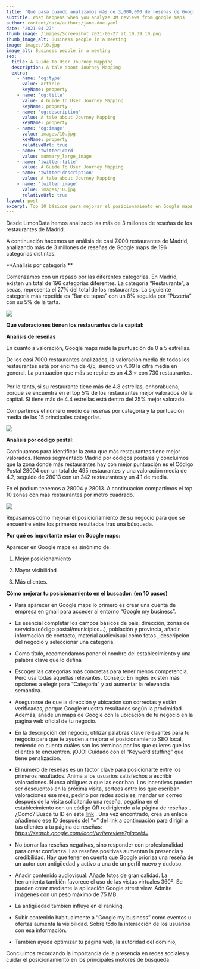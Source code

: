 ```yaml
---
title: 'Qué pasa cuando analizamos más de 3,000,000 de reseñas de Google maps'
subtitle: What happens when you analyze 3M reviews from google maps
author: content/data/authors/jane-doe.yaml
date: '2021-04-27'
thumb_image: /images/Screenshot 2021-06-27 at 10.39.10.png
thumb_image_alt: Business people in a meeting
image: images/10.jpg
image_alt: Business people in a meeting
seo:
  title: A Guide To User Journey Mapping
  description: A tale about Journey Mapping
  extra:
    - name: 'og:type'
      value: article
      keyName: property
    - name: 'og:title'
      value: A Guide To User Journey Mapping
      keyName: property
    - name: 'og:description'
      value: A tale about Journey Mapping
      keyName: property
    - name: 'og:image'
      value: images/10.jpg
      keyName: property
      relativeUrl: true
    - name: 'twitter:card'
      value: summary_large_image
    - name: 'twitter:title'
      value: A Guide To User Journey Mapping
    - name: 'twitter:description'
      value: A tale about Journey Mapping
    - name: 'twitter:image'
      value: images/10.jpg
      relativeUrl: true
layout: post
excerpt: Top 10 básicos para mejorar el posicionamiento en Google maps
---
```

Desde LimonData hemos analizado las más de 3 millones de reseñas de los restaurantes de Madrid.

A continuación hacemos un análisis de casi 7.000 restaurantes de Madrid, analizando más de 3 millones de reseñas de Google maps de 196 categorías distintas.

\*\*Análisis por categoría \*\*

Comenzamos con un repaso por las diferentes categorías. En Madrid, existen un total de 196 categorías diferentes. La categoría “Restaurante”, a secas, representa el 27% del total de los restaurantes. La siguiente categoría más repetida es “Bar de tapas” con un 8% seguida por “Pizzería” con su 5% de la tarta.

![](https://lh4.googleusercontent.com/4hLPgu287DGpRW-F49AeKaK-PqF-gY\_9UPT092phYqOOOXJ46lqcm9ncghxUdU3QWC2JFo10DC2L0EmLgj9FFzyoHe9aZpL7OttciglE5wiyjsn0ZZj9d0Y5fAaFZK3nbS\_4MBG0)

**Qué valoraciones tienen los restaurantes de la capital:**

**Análisis de reseñas**

En cuanto a valoración, Google maps mide la puntuación de 0 a 5 estrellas.

De los casi 7000 restaurantes analizados, la valoración media de todos los restaurantes está por encima de 4/5, siendo un 4.09 la cifra media en general. La puntuación que más se repite es un 4.3 ⭐ con 730 restaurantes.

Por lo tanto, si su restaurante tiene más de 4.8 estrellas, enhorabuena, porque se encuentra en el top 5% de los restaurantes mejor valorados de la capital. Si tiene más de 4.4 estrellas está dentro del 25% mejor valorado.

Compartimos el número medio de reseñas por categoría y la puntuación media de las 15 principales categorías.

![](https://lh5.googleusercontent.com/Vj4KNbrMF9Sft91JWQvhfYMR8e6Azv\_1WUFaFfg7qVVV1Ps6F9j_ld5qjeSgbC7iDmjACHuN7hAbDrsvarrR0aA7xoo4Zr1L5hR0t8HZM4q70CUx8eu91ZDYPesKTuTK6DXpATye)

**Análisis por código postal**: 

Continuamos para identificar la zona que más restaurantes tiene mejor valorados. Hemos segmentado Madrid por códigos postales y concluimos que la zona donde más restaurantes hay con mejor puntuación es el Código Postal 28004 con un total de 495 restaurantes y una valoración media de 4.2, seguido de 28013 con un 342 restaurantes y un 4.1 de media.

En el podium tenemos a 28004 y 28013. A continuación compartimos el top 10 zonas con más restaurantes por metro cuadrado.

![](https://lh5.googleusercontent.com/q5lEToUW7vdijjxh-oR2x-Cy7MrbSOOlLi1jghY-KUSOGiAKcJ7ZUmBTIj1Q16Xzcx52x1bYtYU6bMEleJIrmPXFbRtWoG2mSunO8IzwReIKepORMr0GMyczv2MuBq6pZVtlwbzx)

Repasamos cómo mejorar el posicionamiento de su negocio para que se encuentre entre los primeros resultados tras una búsqueda.

**Por qué es importante estar en Google maps:** 

Aparecer en Google maps es sinónimo de:

1.  Mejor posicionamiento

2.  Mayor visibilidad 

3.  Más clientes.

**Cómo mejorar tu posicionamiento en el buscador: (en 10 pasos)**

*   Para aparecer en Google maps lo primero es crear una cuenta de empresa en gmail para acceder al entorno “Google my business”. 

<!---->

*   Es esencial completar los campos básicos de país, dirección, zonas de servicio (código postal/municipios…), población y provincia, añadir información de contacto, material audiovisual como fotos , descripción del negocio y seleccionar una categoría. 

<!---->

*   Como título, recomendamos poner el nombre del establecimiento y una  palabra clave que lo defina

<!---->

*   Escoger las categorías más concretas para tener menos competencia. Pero usa todas aquellas relevantes. Consejo: En inglés existen más opciones a elegir para “Categoría” y así aumentar la relevancia semántica.

<!---->

*   Asegurarse de que la dirección y ubicación son correctas y están verificadas, porque Google muestra resultados según la proximidad. Además, añade un mapa de Google con la ubicación de tu negocio en la página web oficial de tu negocio.

<!---->

*   En la descripción del negocio, utilizar palabras clave relevantes para tu negocio para que te ayuden a mejorar el posicionamiento SEO local, teniendo en cuenta cuáles son los términos por los que quieres que los clientes te encuentren. ¡OJO! Cuidado con el “Keyword stuffing” que tiene penalización.

<!---->

*   El número de reseñas es un factor clave para posicionarte entre los primeros resultados. Anima a los usuarios satisfechos a escribir valoraciones. Nunca obligues a que las escriban. Los incentivos pueden ser descuentos en la próxima visita, sorteos entre los que escriban valoraciones ese mes, pedirlo por redes sociales, mandar un correo después de la visita solicitando una reseña, pegatina en el establecimiento con un código QR redirigiendo a la página de reseñas… ¿Como? Busca tu ID en este [link](https://developers.google.com/places/web-service/place-id) . Una vez encontrado, crea un enlace añadiendo ese ID después del “=” del link a continuación para dirigir a tus clientes a tu página de reseñas: *https://search.google.com/local/writereview?placeid=*

<!---->

*   No borrar las reseñas negativas, sino responder con profesionalidad para crear confianza. Las reseñas positivas aumentan la presencia y credibilidad. Hay que tener en cuenta que Google prioriza una reseña de un autor con antigüedad y activo a una de un perfil nuevo y dudoso.

<!---->

*   Añadir contenido audiovisual: Añade fotos de gran calidad. La herramienta también favorece el uso de las vistas virtuales 360º. Se pueden crear mediante la aplicación Google street view. Admite imágenes con un peso máximo de 75 MB.

<!---->

*   La antigüedad también influye en el ranking.

<!---->

*   Subir contenido habitualmente a “Google my business” como eventos u ofertas aumenta la visibilidad. Sobre todo la interacción de los usuarios con esa información. 

<!---->

*   También ayuda optimizar tu página web, la autoridad del dominio, 

Concluimos recordando la importancia de la presencia en redes sociales y cuidar el posicionamiento en los principales motores de búsqueda.
